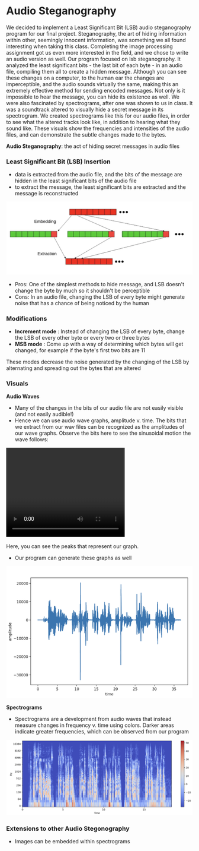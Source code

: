 # Audio Steganography

We decided to implement a Least Significant Bit (LSB) audio steganography program for our final project. Steganography, the art of hiding information within other, seemingly innocent information, was something we all found interesting when taking this class. Completing the image processing assignment got us even more interested in the field, and we chose to write an audio version as well. Our program focused on lsb steganography. It analyzed the least significant bits - the last bit of each byte - in an audio file, compiling them all to create a hidden message. Although you can see these changes on a computer, to the human ear the changes are imperceptible, and the audio sounds virtually the same, making this an extremely effective method for sending encoded messages. Not only is it impossible to hear the message, you can hide its existence as well. 
We were also fascinated by spectrograms, after one was shown to us in class. It was a soundtrack altered to visually hide a secret message in its spectrogram. We created spectrograms like this for our audio files, in order to see what the altered tracks look like, in addition to hearing what they sound like. These visuals show the frequencies and intensities of the audio files, and can demonstrate the subtle changes made to the bytes. 



**Audio Steganography**: the act of hiding secret messages in audio files

### Least Significant Bit (LSB) Insertion

* data is extracted from the audio file, and the bits of the message are hidden in the least significant bits of the audio file
* to extract the message, the least significant bits are extracted and the message is reconstructed

![Alt text](./LSBvisual.png "LSB visual")

* Pros: One of the simplest methods to hide message, and LSB doesn't change the byte by much so it shouldn't be perceptible
* Cons: In an audio file, changing the LSB of every byte might generate noise that has a chance of being noticed by the human

### Modifications

*  **Increment mode** : Instead of changing the LSB of every byte, change the LSB of every other byte or every two or three bytes
*  **MSB mode** : Come up with a way of determining which bytes will get changed, for example if the byte's first two bits are 11

These modes decrease the noise generated by the changing of the LSB by alternating and spreading out the bytes that are altered

### Visuals

**Audio Waves** 
* Many of the changes in the bits of our audio file are not easily visible (and not easily audible!)
* Hence we can use audio wave graphs, amplitude v. time. The bits that we extract from our wav files can be recognized as the amplitudes of our wave graphs. Observe the bits here to see the sinusoidal motion the wave follows: 

<video src="waves_bits.mov" width="320" height="240" controls></video>

Here, you can see the peaks that represent our graph. 

* Our program can generate these graphs as well 

![Alt text](./audio_wave.png "Audio wave visual")

**Spectrograms** 
* Spectrograms are a development from audio waves  that instead measure changes in frequency v. time using colors. Darker areas indicate greater frequencies, which can be observed from our program 

![Alt text](./spectrogram.png "spectrogram visual")

### Extensions to other Audio Stegonography 

* Images can be embedded within spectrograms 






